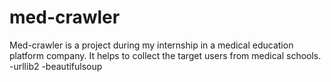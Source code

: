 # med-crawler
Med-crawler is a project during my internship in a medical education platform company. It helps to collect the target users from medical schools.
-urllib2
-beautifulsoup 
